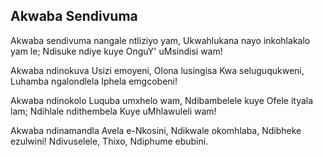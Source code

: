 ## Akwaba Sendivuma

Akwaba sendivuma nangale ntliziyo yam,
Ukwahlukana nayo inkohlakalo yam le;
Ndisuke ndiye kuye OnguY' uMsindisi wam!

Akwaba ndinokuva Usizi emoyeni,
Olona lusingisa Kwa seluguqukweni,
Luhamba ngalondlela Iphela emgcobeni!

Akwaba ndinokolo Luquba umxhelo wam,
Ndibambelele kuye Ofele ityala lam;
Ndihlale ndithembela Kuye uMhlawuleli wam!

Akwaba ndinamandla Avela e-Nkosini,
Ndikwale okomhlaba, Ndibheke ezulwini!
Ndivuselele, Thixo, Ndiphume ebubini.

